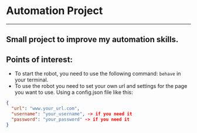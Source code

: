 # Automation Project
---
Small project to improve my automation skills.
---
## Points of interest:
- To start the robot, you need to use the following command: ```behave``` in your terminal.
- To use the robot you need to set your own url and settings for the page you want to use. Using a config.json file like this:
```json
{
  "url": "www.your_url.com",
  "username": "your_username", -> if you need it 
  "password": "your_password" -> if you need it 
}
